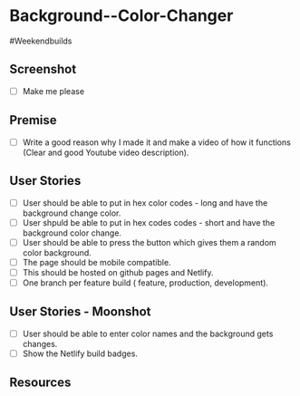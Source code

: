 # Background--Color-Changer
#Weekendbuilds

## Screenshot
- [ ] Make me please

## Premise
- [ ] Write a good reason why I made it and make a video of how it functions (Clear and good Youtube video description). 

## User Stories
- [ ] User should be able to put in hex color codes - long and have the background change color.
- [ ] User shpuld be able to put in hex codes codes - short and have the background color change. 
- [ ] User should be able to press the button which gives them a random color background.
- [ ] The page should be mobile compatible.
- [ ] This should be hosted on github pages and Netlify.
- [ ] One branch per feature build ( feature, production, development).  

## User Stories - Moonshot 
- [ ] User should be able to enter color names and the background gets changes. 
- [ ] Show the Netlify build badges.

## Resources
